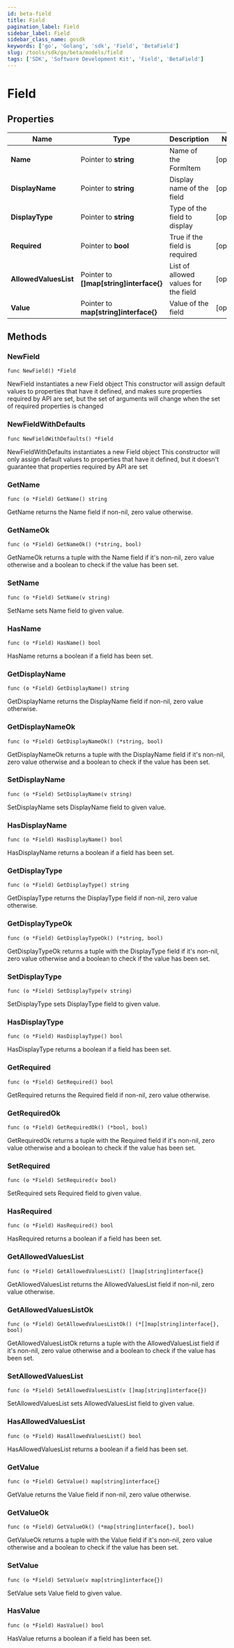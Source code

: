 ```yaml
---
id: beta-field
title: Field
pagination_label: Field
sidebar_label: Field
sidebar_class_name: gosdk
keywords: ['go', 'Golang', 'sdk', 'Field', 'BetaField'] 
slug: /tools/sdk/go/beta/models/field
tags: ['SDK', 'Software Development Kit', 'Field', 'BetaField']
---
```


# Field

## Properties

Name | Type | Description | Notes
------------ | ------------- | ------------- | -------------
**Name** | Pointer to **string** | Name of the FormItem | [optional] 
**DisplayName** | Pointer to **string** | Display name of the field | [optional] 
**DisplayType** | Pointer to **string** | Type of the field to display | [optional] 
**Required** | Pointer to **bool** | True if the field is required | [optional] 
**AllowedValuesList** | Pointer to **[]map[string]interface{}** | List of allowed values for the field | [optional] 
**Value** | Pointer to **map[string]interface{}** | Value of the field | [optional] 

## Methods

### NewField

`func NewField() *Field`

NewField instantiates a new Field object
This constructor will assign default values to properties that have it defined,
and makes sure properties required by API are set, but the set of arguments
will change when the set of required properties is changed

### NewFieldWithDefaults

`func NewFieldWithDefaults() *Field`

NewFieldWithDefaults instantiates a new Field object
This constructor will only assign default values to properties that have it defined,
but it doesn't guarantee that properties required by API are set

### GetName

`func (o *Field) GetName() string`

GetName returns the Name field if non-nil, zero value otherwise.

### GetNameOk

`func (o *Field) GetNameOk() (*string, bool)`

GetNameOk returns a tuple with the Name field if it's non-nil, zero value otherwise
and a boolean to check if the value has been set.

### SetName

`func (o *Field) SetName(v string)`

SetName sets Name field to given value.

### HasName

`func (o *Field) HasName() bool`

HasName returns a boolean if a field has been set.

### GetDisplayName

`func (o *Field) GetDisplayName() string`

GetDisplayName returns the DisplayName field if non-nil, zero value otherwise.

### GetDisplayNameOk

`func (o *Field) GetDisplayNameOk() (*string, bool)`

GetDisplayNameOk returns a tuple with the DisplayName field if it's non-nil, zero value otherwise
and a boolean to check if the value has been set.

### SetDisplayName

`func (o *Field) SetDisplayName(v string)`

SetDisplayName sets DisplayName field to given value.

### HasDisplayName

`func (o *Field) HasDisplayName() bool`

HasDisplayName returns a boolean if a field has been set.

### GetDisplayType

`func (o *Field) GetDisplayType() string`

GetDisplayType returns the DisplayType field if non-nil, zero value otherwise.

### GetDisplayTypeOk

`func (o *Field) GetDisplayTypeOk() (*string, bool)`

GetDisplayTypeOk returns a tuple with the DisplayType field if it's non-nil, zero value otherwise
and a boolean to check if the value has been set.

### SetDisplayType

`func (o *Field) SetDisplayType(v string)`

SetDisplayType sets DisplayType field to given value.

### HasDisplayType

`func (o *Field) HasDisplayType() bool`

HasDisplayType returns a boolean if a field has been set.

### GetRequired

`func (o *Field) GetRequired() bool`

GetRequired returns the Required field if non-nil, zero value otherwise.

### GetRequiredOk

`func (o *Field) GetRequiredOk() (*bool, bool)`

GetRequiredOk returns a tuple with the Required field if it's non-nil, zero value otherwise
and a boolean to check if the value has been set.

### SetRequired

`func (o *Field) SetRequired(v bool)`

SetRequired sets Required field to given value.

### HasRequired

`func (o *Field) HasRequired() bool`

HasRequired returns a boolean if a field has been set.

### GetAllowedValuesList

`func (o *Field) GetAllowedValuesList() []map[string]interface{}`

GetAllowedValuesList returns the AllowedValuesList field if non-nil, zero value otherwise.

### GetAllowedValuesListOk

`func (o *Field) GetAllowedValuesListOk() (*[]map[string]interface{}, bool)`

GetAllowedValuesListOk returns a tuple with the AllowedValuesList field if it's non-nil, zero value otherwise
and a boolean to check if the value has been set.

### SetAllowedValuesList

`func (o *Field) SetAllowedValuesList(v []map[string]interface{})`

SetAllowedValuesList sets AllowedValuesList field to given value.

### HasAllowedValuesList

`func (o *Field) HasAllowedValuesList() bool`

HasAllowedValuesList returns a boolean if a field has been set.

### GetValue

`func (o *Field) GetValue() map[string]interface{}`

GetValue returns the Value field if non-nil, zero value otherwise.

### GetValueOk

`func (o *Field) GetValueOk() (*map[string]interface{}, bool)`

GetValueOk returns a tuple with the Value field if it's non-nil, zero value otherwise
and a boolean to check if the value has been set.

### SetValue

`func (o *Field) SetValue(v map[string]interface{})`

SetValue sets Value field to given value.

### HasValue

`func (o *Field) HasValue() bool`

HasValue returns a boolean if a field has been set.


